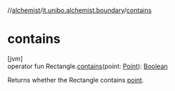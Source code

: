 //[alchemist](../../index.md)/[it.unibo.alchemist.boundary](index.md)/[contains](contains.md)

# contains

[jvm]\
operator fun Rectangle.[contains](contains.md)(point: [Point](https://docs.oracle.com/javase/8/docs/api/java/awt/Point.html)): [Boolean](https://kotlinlang.org/api/latest/jvm/stdlib/kotlin/-boolean/index.html)

Returns whether the Rectangle contains [point](contains.md).
